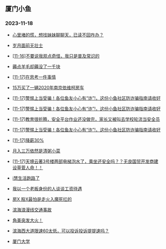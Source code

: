 ## 厦门小鱼 
### 2023-11-18

+ [心里堵的慌，想找妹妹聊聊天，已读不回咋办？](http://bbs.xmfish.com/read-htm-tid-18106953.html)

+ [岁月面前无壮士](http://bbs.xmfish.com/read-htm-tid-18107091.html)

+ [[11-16]不要说我观点奇怪，我只是普及常识的](http://bbs.xmfish.com/read-htm-tid-18106970.html)

+ [薅点羊毛却薅没了一千块](http://bbs.xmfish.com/read-htm-tid-18107207.html)

+ [[11-17]在思考一件事情](http://bbs.xmfish.com/read-htm-tid-18107180.html)

+ [15万买了一辆2020年南京依维柯房车](http://bbs.xmfish.com/read-htm-tid-18107103.html)

+ [[11-17]警惕上当受骗！各位鱼友小心有“诈”!，这份小鱼社区防诈骗指南请收好](http://bbs.xmfish.com/read-htm-tid-18107306.html)

+ [[11-17]警惕上当受骗！各位鱼友小心有“诈”!，这份小鱼社区防诈骗指南请收好](http://bbs.xmfish.com/read-htm-tid-18107322.html)

+ [[11-17]教育很折腾，安全平台作业还没做完，家长又被叫去学校轮流当安全员](http://bbs.xmfish.com/read-htm-tid-18107071.html)

+ [[11-17]警惕上当受骗！各位鱼友小心有“诈”!，这份小鱼社区防诈骗指南请收好](http://bbs.xmfish.com/read-htm-tid-18107261.html)

+ [[11-17]降薪30%](http://bbs.xmfish.com/read-htm-tid-18107330.html)

+ [月入三万依然是清粥小菜](http://bbs.xmfish.com/read-htm-tid-18107296.html)

+ [[11-17]天境云著3号楼两部电梯泡水了，乘坐还安全吗？？无良国贸开发商建设草菅人命！！](http://bbs.xmfish.com/read-htm-tid-18107480.html)

+ [i慧生活跑路了](http://bbs.xmfish.com/read-htm-tid-18107295.html)

+ [我以一个老板身份的人谈谈工资待遇](http://bbs.xmfish.com/read-htm-tid-18107479.html)

+ [房X  股X最怕是走火入魔死扛的](http://bbs.xmfish.com/read-htm-tid-18107372.html)

+ [滨海浪漫线交通事故](http://bbs.xmfish.com/read-htm-tid-18107428.html)

+ [角美突发大火！](http://bbs.xmfish.com/read-htm-tid-18107374.html)

+ [滨海西大道限速60太低，可以投诉投诉提提速吗？](http://bbs.xmfish.com/read-htm-tid-18107445.html)

+ [厦门大学](http://bbs.xmfish.com/read-htm-tid-18107472.html)

